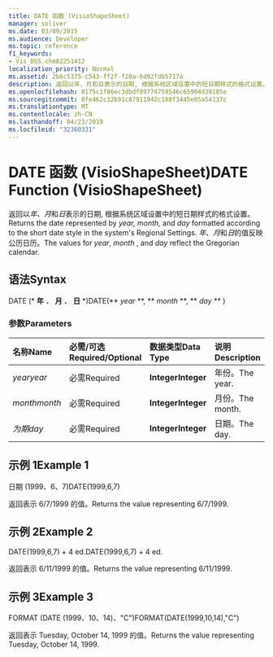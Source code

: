 ```yaml
---
title: DATE 函数 (VisioShapeSheet)
manager: soliver
ms.date: 03/09/2015
ms.audience: Developer
ms.topic: reference
f1_keywords:
- Vis_DSS.chm82251412
localization_priority: Normal
ms.assetid: 2b6c5375-c543-ff2f-f20a-6d92fd65717a
description: 返回以年、月和日表示的日期, 根据系统区域设置中的短日期样式的格式设置。 年、月和日的值反映公历日历。
ms.openlocfilehash: 0175c1f06ec3dbdf89774759546c65994d38105e
ms.sourcegitcommit: 8fe462c32b91c87911942c188f3445e85a54137c
ms.translationtype: MT
ms.contentlocale: zh-CN
ms.lasthandoff: 04/23/2019
ms.locfileid: "32360331"
---
```

# <a name="date-function-visioshapesheet"></a><span data-ttu-id="45b48-104">DATE 函数 (VisioShapeSheet)</span><span class="sxs-lookup"><span data-stu-id="45b48-104">DATE Function (VisioShapeSheet)</span></span>

<span data-ttu-id="45b48-105">返回以*年、月*和*日*表示的日期, 根据系统区域设置中的短日期样式的格式设置。</span><span class="sxs-lookup"><span data-stu-id="45b48-105">Returns the date represented by  *year, month,*  and  *day*  formatted according to the short date style in the system's Regional Settings.</span></span> <span data-ttu-id="45b48-106">*年*、*月*和*日*的值反映公历日历。</span><span class="sxs-lookup"><span data-stu-id="45b48-106">The values for  *year*, *month*  , and  *day*  reflect the Gregorian calendar.</span></span> 
  
## <a name="syntax"></a><span data-ttu-id="45b48-107">语法</span><span class="sxs-lookup"><span data-stu-id="45b48-107">Syntax</span></span>

<span data-ttu-id="45b48-108">DATE (\* **年** *、* **月** *、* **日** \*)</span><span class="sxs-lookup"><span data-stu-id="45b48-108">DATE(\*\* *year* \*\*, \*\* *month* \*\*, \*\* *day* \*\* )</span></span> 
  
### <a name="parameters"></a><span data-ttu-id="45b48-109">参数</span><span class="sxs-lookup"><span data-stu-id="45b48-109">Parameters</span></span>

|<span data-ttu-id="45b48-110">**名称**</span><span class="sxs-lookup"><span data-stu-id="45b48-110">**Name**</span></span>|<span data-ttu-id="45b48-111">**必需/可选**</span><span class="sxs-lookup"><span data-stu-id="45b48-111">**Required/Optional**</span></span>|<span data-ttu-id="45b48-112">**数据类型**</span><span class="sxs-lookup"><span data-stu-id="45b48-112">**Data Type**</span></span>|<span data-ttu-id="45b48-113">**说明**</span><span class="sxs-lookup"><span data-stu-id="45b48-113">**Description**</span></span>|
|:-----|:-----|:-----|:-----|
| <span data-ttu-id="45b48-114">_year_</span><span class="sxs-lookup"><span data-stu-id="45b48-114">_year_</span></span> <br/> |<span data-ttu-id="45b48-115">必需</span><span class="sxs-lookup"><span data-stu-id="45b48-115">Required</span></span>  <br/> |<span data-ttu-id="45b48-116">**Integer**</span><span class="sxs-lookup"><span data-stu-id="45b48-116">**Integer**</span></span> <br/> |<span data-ttu-id="45b48-117">年份。</span><span class="sxs-lookup"><span data-stu-id="45b48-117">The year.</span></span>  <br/> |
| <span data-ttu-id="45b48-118">_month_</span><span class="sxs-lookup"><span data-stu-id="45b48-118">_month_</span></span> <br/> |<span data-ttu-id="45b48-119">必需</span><span class="sxs-lookup"><span data-stu-id="45b48-119">Required</span></span>  <br/> |<span data-ttu-id="45b48-120">**Integer**</span><span class="sxs-lookup"><span data-stu-id="45b48-120">**Integer**</span></span> <br/> |<span data-ttu-id="45b48-121">月份。</span><span class="sxs-lookup"><span data-stu-id="45b48-121">The month.</span></span>  <br/> |
| <span data-ttu-id="45b48-122">_为期_</span><span class="sxs-lookup"><span data-stu-id="45b48-122">_day_</span></span> <br/> |<span data-ttu-id="45b48-123">必需</span><span class="sxs-lookup"><span data-stu-id="45b48-123">Required</span></span>  <br/> |<span data-ttu-id="45b48-124">**Integer**</span><span class="sxs-lookup"><span data-stu-id="45b48-124">**Integer**</span></span> <br/> |<span data-ttu-id="45b48-125">日期。</span><span class="sxs-lookup"><span data-stu-id="45b48-125">The day.</span></span>  <br/> |
   
## <a name="example-1"></a><span data-ttu-id="45b48-126">示例 1</span><span class="sxs-lookup"><span data-stu-id="45b48-126">Example 1</span></span>

<span data-ttu-id="45b48-127">日期 (1999、6、7)</span><span class="sxs-lookup"><span data-stu-id="45b48-127">DATE(1999,6,7)</span></span>
  
<span data-ttu-id="45b48-128">返回表示 6/7/1999 的值。</span><span class="sxs-lookup"><span data-stu-id="45b48-128">Returns the value representing 6/7/1999.</span></span>
  
## <a name="example-2"></a><span data-ttu-id="45b48-129">示例 2</span><span class="sxs-lookup"><span data-stu-id="45b48-129">Example 2</span></span>

<span data-ttu-id="45b48-130">DATE(1999,6,7) + 4 ed.</span><span class="sxs-lookup"><span data-stu-id="45b48-130">DATE(1999,6,7) + 4 ed.</span></span>
  
<span data-ttu-id="45b48-131">返回表示 6/11/1999 的值。</span><span class="sxs-lookup"><span data-stu-id="45b48-131">Returns the value representing 6/11/1999.</span></span>
  
## <a name="example-3"></a><span data-ttu-id="45b48-132">示例 3</span><span class="sxs-lookup"><span data-stu-id="45b48-132">Example 3</span></span>

<span data-ttu-id="45b48-133">FORMAT (DATE (1999、10、14)、"C")</span><span class="sxs-lookup"><span data-stu-id="45b48-133">FORMAT(DATE(1999,10,14),"C")</span></span>
  
<span data-ttu-id="45b48-134">返回表示 Tuesday, October 14, 1999 的值。</span><span class="sxs-lookup"><span data-stu-id="45b48-134">Returns the value representing Tuesday, October 14, 1999.</span></span>
  

